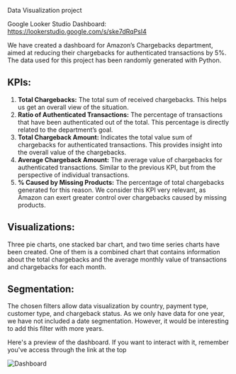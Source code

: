 Data Visualization project

Google Looker Studio Dashboard: https://lookerstudio.google.com/s/ske7dRqPsI4

We have created a dashboard for Amazon’s Chargebacks department, aimed at reducing their chargebacks for authenticated transactions by 5%. The data used for this project has been randomly generated with Python.

## **KPIs:**

1.	**Total Chargebacks:** The total sum of received chargebacks. This helps us get an overall view of the situation.
2.	**Ratio of Authenticated Transactions:** The percentage of transactions that have been authenticated out of the total. This percentage is directly related to the department’s goal.
3. **Total Chargeback Amount:** Indicates the total value sum of chargebacks for authenticated transactions. This provides insight into the overall value of the chargebacks.
4.	**Average Chargeback Amount:** The average value of chargebacks for authenticated transactions. Similar to the previous KPI, but from the perspective of individual transactions.
5.	**% Caused by Missing Products:** The percentage of total chargebacks generated for this reason. We consider this KPI very relevant, as Amazon can exert greater control over chargebacks caused by missing products.

## **Visualizations:**

Three pie charts, one stacked bar chart, and two time series charts have been created. One of them is a combined chart that contains information about the total chargebacks and the average monthly value of transactions and chargebacks for each month.

## **Segmentation:**

The chosen filters allow data visualization by country, payment type, customer type, and chargeback status. As we only have data for one year, we have not included a date segmentation. However, it would be interesting to add this filter with more years.

Here's a preview of the dashboard. If you want to interact with it, remember you've access through the link at the top

![Dashboard](/Captura_Dashboard.jpg)

